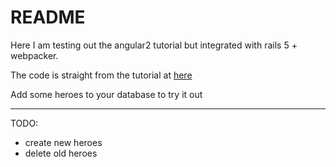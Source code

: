 # README

Here I am testing out the angular2 tutorial but integrated with rails 5 + webpacker.

The code is straight from the tutorial at [here](https://angular.io/docs/ts/latest/tutorial/)

Add some heroes to your database to try it out

---
TODO:
 * create new heroes
 * delete old heroes
